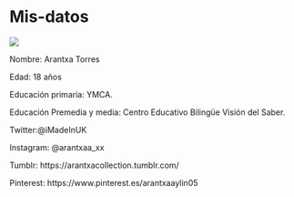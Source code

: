 # Mis-datos

<img src="https://www.facebook.com/photo.php?fbid=2495280030562502&set=a.141888255901703&type=3&theater"/>

<p> Nombre: Arantxa Torres </p>

<p>Edad: 18 años</p>

<p>Educación primaria: YMCA.</p>

<p>Educación Premedia y media: Centro Educativo Bilingüe Visión del Saber.</p>

<p>Twitter:@iMadeInUK</p>

<p>Instagram: @arantxaa_xx</p>

<p>Tumblr: https://arantxacollection.tumblr.com/</p>

<p>Pinterest: https://www.pinterest.es/arantxaaylin05</p>

